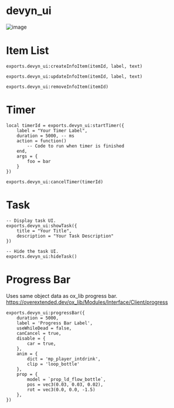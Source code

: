 # devyn_ui

![image](https://github.com/user-attachments/assets/91d41875-09a2-48bb-93dc-a09cb52b257e)


# Item List
```
exports.devyn_ui:createInfoItem(itemId, label, text)

exports.devyn_ui:updateInfoItem(itemId, label, text)

exports.devyn_ui:removeInfoItem(itemId)

```

# Timer

```
local timerId = exports.devyn_ui:startTimer({
    label = "Your Timer Label",
    duration = 5000, -- ms
    action = function()
        -- Code to run when timer is finished
    end,
    args = {
        foo = bar
    }
})

exports.devyn_ui:cancelTimer(timerId)

```

# Task
```
-- Display task UI.
exports.devyn_ui:showTask({
    title = "Your Title",
    description = "Your Task Description"
})

-- Hide the task UI.
exports.devyn_ui:hideTask()

```

# Progress Bar

Uses same object data as ox_lib progress bar.
https://overextended.dev/ox_lib/Modules/Interface/Client/progress
```
exports.devyn_ui:progressBar({
    duration = 5000,
    label = 'Progress Bar Label',
    useWhileDead = false,
    canCancel = true,
    disable = {
        car = true,
    },
    anim = {
        dict = 'mp_player_intdrink',
        clip = 'loop_bottle'
    },
    prop = {
        model = `prop_ld_flow_bottle`,
        pos = vec3(0.03, 0.03, 0.02),
        rot = vec3(0.0, 0.0, -1.5)
    },
})

```
 
